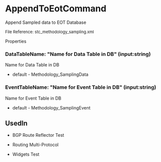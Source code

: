 # AppendToEotCommand

Append Sampled data to EOT Database

<font size="2">File Reference: stc_methodology_sampling.xml</font>

<text>Properties</text>

### DataTableName: "Name for Data Table in DB" (input:string)

Name for Data Table in DB

* default - Methodology_SamplingData
### EventTableName: "Name for Event Table in DB" (input:string)

Name for Event Table in DB

* default - Methodology_SamplingEvent
## UsedIn
* BGP Route Reflector Test

* Routing Multi-Protocol

* Widgets Test

